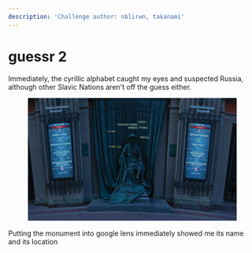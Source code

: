 ```yaml
---
description: 'Challenge author: nblirwn, takanami'
---
```


# guessr 2

Immediately, the cyrillic alphabet caught my eyes and suspected Russia, although other Slavic Nations aren't off the guess either.

<figure><img src="../../.gitbook/assets/image (1).png" alt=""><figcaption></figcaption></figure>

Putting the monument into google lens immediately showed me its name and its location
